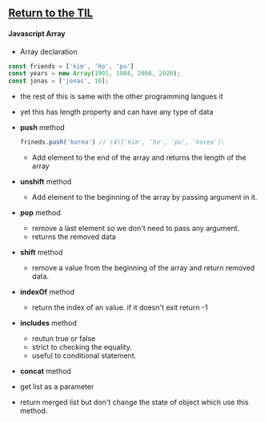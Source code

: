 ## [Return to the TIL](https://github.com/General-code/TIL)
#### Javascript Array
- Array declaration
```javascript
const friends = ['kim', 'ho', 'pu']
const years = new Array(1991, 1984, 2008, 2020);
const jonas = ['jonas', 10];
```
- the rest of this is same with the other programming langues it
- yet this has length property and can have any type of data

- **push** method
  ```javascript
  frineds.push('korea') // (4)['kim', 'ho', 'pu', 'korea']\
  ```
  - Add element to the end of the array and returns the length of the array
- **unshift** method
  - Add element to the beginning of the array by passing argument in it.
- **pop** method
  - remove a last element so we don't need to pass any argument.
  - returns the removed data
- **shift** method
  - remove a value from the beginning of the array and return removed data.

  

- **indexOf** method
  - return the index of an value. if it doesn't exit return -1

- **includes** method
  - reutun true or false
  - strict to checking the equality.
  - useful to conditional statement.

- **concat** method
 - get list as a parameter
 - return merged list but don't change the state of object which use this method.
